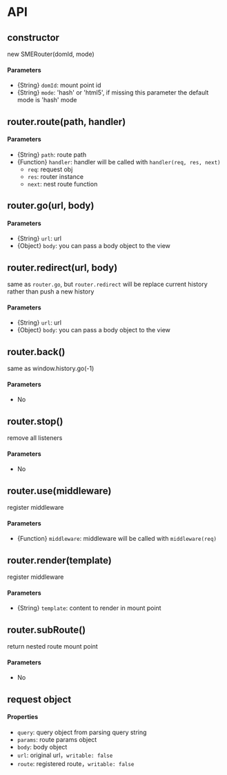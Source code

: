 
# API

## constructor

new SMERouter(domId, mode)

#### Parameters

- {String} `domId`: mount point id
- {String} `mode`: 'hash' or 'html5', if missing this parameter the default mode is 'hash' mode

## router.route(path, handler)

#### Parameters

- {String} `path`: route path
- {Function} `handler`: handler will be called with `handler(req, res, next)`
  - `req`: request obj
  - `res`: router instance
  - `next`: nest route function

## router.go(url, body)

#### Parameters

- {String} `url`: url
- {Object} `body`: you can pass a body object to the view

## router.redirect(url, body)

same as `router.go`, but `router.redirect` will be replace current history rather than push a new history

#### Parameters

- {String} `url`: url
- {Object} `body`: you can pass a body object to the view

## router.back()

same as window.history.go(-1)

#### Parameters

- No

## router.stop()

remove all listeners

#### Parameters

- No

## router.use(middleware)

register middleware

#### Parameters

- {Function} `middleware`: middleware will be called with `middleware(req)`

## router.render(template)

register middleware

#### Parameters

- {String} `template`: content to render in mount point

## router.subRoute()

return nested route mount point

#### Parameters

- No

## request object

#### Properties

- `query`: query object from parsing query string
- `params`: route params object
- `body`: body object
- `url`: original url，`writable: false`
- `route`: registered route，`writable: false`
